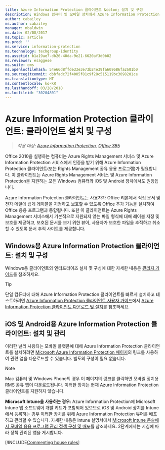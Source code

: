```yaml
---
title: Azure Information Protection 클라이언트 &colon; 설치 및 구성
description: Windows 컴퓨터 및 모바일 장치에서 Azure Information Protection 클라이언트를 배포하기 위한 관리자용 정보입니다.
author: cabailey
ms.author: cabailey
manager: mbaldwin
ms.date: 02/08/2017
ms.topic: article
ms.prod: ''
ms.service: information-protection
ms.technology: techgroup-identity
ms.assetid: b1a19ae7-db26-40da-9e21-6620af3d0b02
ms.reviewer: esaggese
ms.suite: ems
ms.openlocfilehash: 54e66d8ffde33e3e73b24e39fa609686fa2601b0
ms.sourcegitcommit: dbbfadc72f4005f81c9f28c515119bc3098201ce
ms.translationtype: HT
ms.contentlocale: ko-KR
ms.lasthandoff: 03/28/2018
ms.locfileid: "30204801"
---
```

# <a name="azure-information-protection-client-installation-and-configuration-for-clients"></a>Azure Information Protection 클라이언트: 클라이언트 설치 및 구성

>*적용 대상: [Azure Information Protection](https://azure.microsoft.com/pricing/details/information-protection), [Office 365](http://download.microsoft.com/download/E/C/F/ECF42E71-4EC0-48FF-AA00-577AC14D5B5C/Azure_Information_Protection_licensing_datasheet_EN-US.pdf)*

Office 2010을 실행하는 컴퓨터는 Azure Rights Management 서비스 및 Azure Information Protection 서비스에서 인증을 받기 위해 Azure Information Protection 클라이언트(또는 Rights Management 공유 응용 프로그램)가 필요합니다. 이 클라이언트는 Azure Rights Management 서비스 및 Azure Information Protection을 지원하는 모든 Windows 컴퓨터와 iOS 및 Android 장치에서도 권장됩니다. 

Azure Information Protection 클라이언트는 사용자가 Office 리본에서 직접 문서 및 전자 메일에 쉽게 레이블을 지정하고 보호할 수 있도록 Office 추가 기능을 설치하여 Office 응용 프로그램과 통합됩니다. 또한 이 클라이언트는 Azure Rights Management 서비스에서 기본적으로 지원되지 않는 파일 형식에 대해 레이블 지정 및 보호를 제공하고, 보호된 문서를 보기 위한 뷰어, 사용자가 보호한 파일을 추적하고 취소할 수 있도록 문서 추적 사이트를 제공합니다.

## <a name="the-azure-information-protection-client-for-windows-installation-and-configuration"></a>Windows용 Azure Information Protection 클라이언트: 설치 및 구성
Windows용 클라이언트의 엔터프라이즈 설치 및 구성에 대한 자세한 내용은 [ 관리자 가이드](../rms-client/client-admin-guide.md)를 참조하세요.

> [!TIP]
> 단일 컴퓨터에 대해 Azure Information Protection 클라이언트를 빠르게 설치하고 테스트하려면 [Azure Information Protection 클라이언트 사용자 가이드](../rms-client/client-user-guide.md)에서 [Azure Information Protection 클라이언트 다운로드 및 설치](../rms-client/install-client-app.md)를 참조하세요.

## <a name="the-azure-information-protection-client-for-ios-and-android-installation-and-management"></a>iOS 및 Android용 Azure Information Protection 클라이언트: 설치 및 관리
이러한 널리 사용되는 모바일 플랫폼에 대해 Azure Information Protection 클라이언트를 설치하려면 [Microsoft Azure Information Protection 페이지](http://go.microsoft.com/fwlink/?LinkId=303970)의 링크를 사용하여 관련 앱을 다운로드할 수 있습니다. 별도의 구성이 필요 없습니다.

> [!NOTE]
> Mac 컴퓨터 및 Windows Phone의 경우 이 페이지의 링크를 클릭하면 모바일 장치용 RMS 공유 앱이 다운로드됩니다. 이러한 장치는 현재 Azure Information Protection 클라이언트를 지원하지 않습니다.

**Microsoft Intune을 사용하는 경우**: Azure Information Protection에 Microsoft Intune 앱 소프트웨어 개발 키트가 포함되어 있으므로 iOS 및 Android 장치를 Intune에서 등록하는 경우 이러한 장치를 위해 Azure Information Protection 뷰어를 배포하고 관리할 수 있습니다. 자세한 내용은 Intune 설명서에서 [Microsoft Intune 콘솔에서 모바일 응용 프로그램 관리 정책 구성 및 배포](/intune/deploy-use/configure-and-deploy-mobile-application-management-policies-in-the-microsoft-intune-console)를 참조하세요. 2단계에서는 지침에 따라 정책 관리된 앱을 게시합니다.

[!INCLUDE[Commenting house rules](../includes/houserules.md)]


